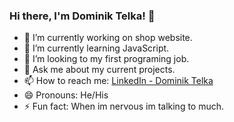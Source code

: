 ### Hi there, I'm Dominik Telka! 👋

- 🔭 I’m currently working on shop website.
- 🌱 I’m currently learning JavaScript.
- 👯 I’m looking to my first programing job.
- 💬 Ask me about my current projects.
- 📫 How to reach me: [LinkedIn - Dominik Telka](https://www.linkedin.com/in/dominik-telka-203102183/)
- 😄 Pronouns: He/His
- ⚡ Fun fact: When im nervous im talking to much.
